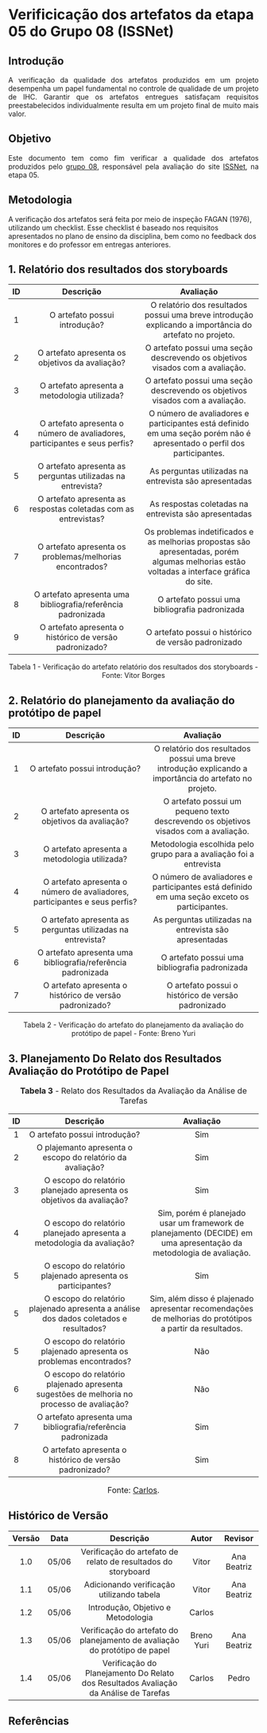 # Verificicação dos artefatos da etapa 05 do Grupo 08 (ISSNet)

## Introdução
<p align="justify">
A verificação da qualidade dos artefatos produzidos em um projeto desempenha um papel fundamental no controle de qualidade de um projeto de IHC. Garantir que os artefatos entregues satisfaçam requisitos preestabelecidos individualmente resulta em um projeto final de muito mais valor.
</p>

## Objetivo
<p align="justify">
Este documento tem como fim verificar a qualidade dos artefatos produzidos pelo <a href="https://interacao-humano-computador.github.io/2023.1-ISSNet/">grupo 08</a>, responsável pela avaliação do site <a href="https://df.issnetonline.com.br/online/Login/Login.aspx?ReturnUrl=%2fonline">ISSNet</a>, na etapa 05.
</p>

## Metodologia
A verificação dos artefatos será feita por meio de inspeção FAGAN (1976), utilizando um checklist. Esse checklist é baseado nos requisitos apresentados no plano de ensino da disciplina, bem como no feedback dos monitores e do professor em entregas anteriores.

## 1. Relatório dos resultados dos storyboards

| ID | Descrição  | Avaliação |
|:--:|:----------:|:---------:|
| 1 | O artefato possui introdução? | O relatório dos resultados possui uma breve introdução explicando a importância do artefato no projeto. |
| 2 | O artefato apresenta os objetivos da avaliação? | O artefato possui uma seção descrevendo os objetivos visados com a avaliação. |
| 3 | O artefato apresenta a metodologia utilizada? | O artefato possui uma seção descrevendo os objetivos visados com a avaliação. |
| 4 | O artefato apresenta o número de avaliadores, participantes e seus perfis? | O número de avaliadores e participantes está definido em uma seção porém não é apresentado o perfil dos participantes. |
| 5 | O artefato apresenta as perguntas utilizadas na entrevista? | As perguntas utilizadas na entrevista são apresentadas |
| 6 | O artefato apresenta as respostas coletadas com as entrevistas? | As respostas coletadas na entrevista são apresentadas |
| 7 | O artefato apresenta os problemas/melhorias encontrados? | Os problemas indetificados e as melhorias propostas são apresentadas, porém algumas melhorias estão voltadas a interface gráfica do site.
| 8 | O artefato apresenta uma bibliografia/referência padronizada | O artefato possui uma bibliografia padronizada |
| 9 | O artefato apresenta o histórico de versão padronizado? | O artefato possui o histórico de versão padronizado |

<figcaption align="center">Tabela 1 - Verificação do artefato relatório dos resultados dos storyboards - Fonte: Vitor Borges</figcaption>

## 2. Relatório do planejamento da avaliação do protótipo de papel

| ID | Descrição  | Avaliação |
|:--:|:----------:|:---------:|
| 1 | O artefato possui introdução? | O relatório dos resultados possui uma breve introdução explicando a importância do artefato no projeto. |
| 2 | O artefato apresenta os objetivos da avaliação? | O artefato possui um pequeno texto descrevendo os objetivos visados com a avaliação. |
| 3 | O artefato apresenta a metodologia utilizada? | Metodologia escolhida pelo grupo para a avaliação foi a entrevista |
| 4 | O artefato apresenta o número de avaliadores, participantes e seus perfis? | O número de avaliadores e participantes está definido em uma seção exceto os participantes. |
| 5 | O artefato apresenta as perguntas utilizadas na entrevista? | As perguntas utilizadas na entrevista são apresentadas |roblemas indetificados e as melhorias propostas são apresentadas, porém algumas melhorias estão voltadas a interface gráfica do site.
| 6 | O artefato apresenta uma bibliografia/referência padronizada | O artefato possui uma bibliografia padronizada |
| 7 | O artefato apresenta o histórico de versão padronizado? | O artefato possui o histórico de versão padronizado |

<figcaption align="center">Tabela 2 - Verificação do artefato do planejamento da avaliação do protótipo de papel - Fonte: Breno Yuri</figcaption>


## 3. Planejamento Do Relato dos Resultados Avaliação do Protótipo de Papel

<font size="3"><p style="text-align: center"><b>Tabela 3</b> - Relato dos Resultados da Avaliação da Análise de Tarefas</p></font>

| ID | Descrição  | Avaliação |
|:--:|:----------:|:---------:|
| 1 | O artefato possui introdução? | Sim |
| 2 | O plajemanto apresenta o escopo do relatório da avaliação? | Sim |
| 3 | O escopo do relatório planejado apresenta os objetivos da avaliação?| Sim |
| 4 | O escopo do relatório planejado apresenta a metodologia da avaliação? | Sim, porém é planejado usar um framework de planejamento (DECIDE) em uma apresentação da metodologia de avaliação. |
| 5 | O escopo do relatório plajenado apresenta os participantes? | Sim |
| 5 | O escopo do relatório plajenado apresenta a análise dos dados coletados e resultados? | Sim, além disso é plajenado apresentar recomendações de melhorias do protótipos a partir da resultados. |
| 5 | O escopo do relatório plajenado apresenta os problemas encontrados? | Não |
| 6 | O escopo do relatório plajenado apresenta sugestões de melhoria no processo de avaliação? | Não |
| 7 | O artefato apresenta uma bibliografia/referência padronizada | Sim |
| 8 | O artefato apresenta o histórico de versão padronizado? | Sim |



<font size="3"><p style="text-align: center">Fonte: [Carlos](https://github.com/carlinhos_pinheiro).</p></font>

## Histórico de Versão

| Versão | Data  |            Descrição              |     Autor      |    Revisor    |
|:------:|:-----:|:---------------------------------:|:--------------:|:-------------:|
|  1.0   | 05/06 | Verificação do artefato de relato de resultados do storyboard | Vitor | Ana Beatriz |
|  1.1   | 05/06 | Adicionando verificação utilizando tabela | Vitor | Ana Beatriz 
|  1.2   | 05/06 | Introdução, Objetivo e Metodologia | Carlos |  
|  1.3   | 05/06 | Verificação do artefato do planejamento de avaliação do protótipo de papel | Breno Yuri |  Ana Beatriz |
|  1.4   | 05/06 | Verificação do Planejamento Do Relato dos Resultados Avaliação da Análise de Tarefas | Carlos |  Pedro |


## Referências
